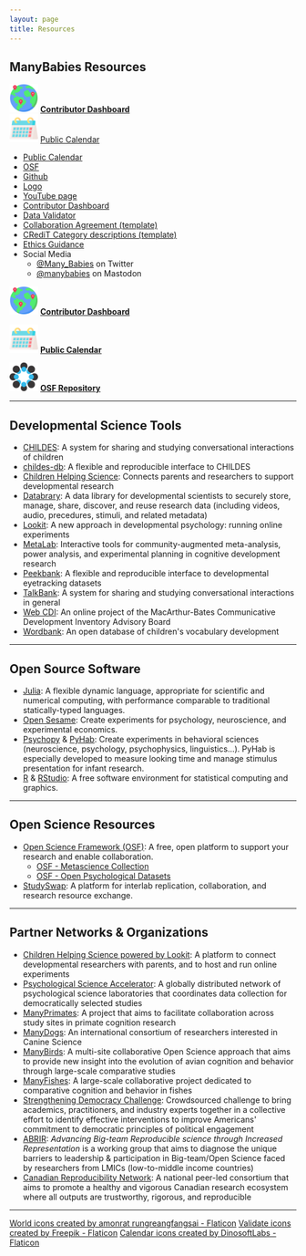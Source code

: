 ```yaml
---
layout: page
title: Resources
---
```



## ManyBabies Resources

<section>
  <div class="container">
    <div class="row"  align="center">
      <div class="col-sm-5 col-xs-6" align="left">
        <img src="/assets/img/pin.png" alt="globe with pins" width="50" height="50"> <a href="https://manybabies.shinyapps.io/shiny_mb_map/"><b>Contributor Dashboard</b></a>
      </div>
      <div class="col-sm-5 col-xs-6" align="left">
        <img src="/assets/img/calendar.png" alt="calendar" width="50" height="50"> <a href="{{site.baseurl}}/calendar/">Public Calendar</a>
      </div>
    </div>
  </div>
</section>




* [Public Calendar]({{site.baseurl}}/calendar/)
* [OSF](https://osf.io/rpw6d/)
* [Github](https://github.com/manybabies)
* [Logo]({{site.baseurl}}/assets/img/avatar-icon-2022.png)
* [YouTube page](https://www.youtube.com/@manybabies)
* [Contributor Dashboard](https://manybabies.shinyapps.io/shiny_mb_map/) 
* [Data Validator](https://manybabies.shinyapps.io/validator/)
* [Collaboration Agreement (template)](https://drive.google.com/file/d/1iEF93crL8iEMAo0HVnEYHZDcwO7ZtxxJ/view?usp=share_link)
* [CRediT Category descriptions (template)](https://drive.google.com/file/d/1aoFctk4pDujOg8UV7LLuWA3o42uO718Z/view?usp=share_link)
* [Ethics Guidance](https://drive.google.com/file/d/1QSaPAgf5Y0jmli6BC0fGMS_PMniAvyd-/view?usp=share_link)
* Social Media
  * [@Many_Babies](https://twitter.com/Many_Babies) on Twitter
  * [@manybabies](https://nerdculture.de/@manybabies) on Mastodon


<img src="/assets/img/pin.png" alt="globe with pins" width="50" height="50"> [**Contributor Dashboard**](https://manybabies.shinyapps.io/shiny_mb_map/) <br>

<img src="/assets/img/calendar.png" alt="desk calendar" width="50" height="50"> [**Public Calendar**]({{site.baseurl}}/calendar/) <br>

<img src="/assets/img/OSF.png" alt="OSF logo" width="50" height="50"> [**OSF Repository**](https://osf.io/rpw6d/) <br>



***

## Developmental Science Tools
* [CHILDES](https://childes.talkbank.org/): A system for sharing and studying conversational interactions of children
* [childes-db](https://langcog.github.io/childes-db-website/): A flexible and reproducible interface to CHILDES
* [Children Helping Science](https://childrenhelpingscience.com/): Connects parents and researchers to support developmental research
* [Databrary](https://nyu.databrary.org/): A data library for developmental scientists to securely store, manage, share, discover, and reuse research data (including videos, audio, precedures, stimuli, and related metadata)
* [Lookit](https://lookit.mit.edu/): A new approach in developmental psychology: running online experiments
* [MetaLab](http://metalab.stanford.edu): Interactive tools for community-augmented meta-analysis, power analysis, and experimental planning in cognitive development research
* [Peekbank](https://peekbank.stanford.edu/): A flexible and reproducible interface to developmental eyetracking datasets
* [TalkBank](https://talkbank.org/): A system for sharing and studying conversational interactions in general
* [Web CDI](https://webcdi.stanford.edu/): An online project of the MacArthur-Bates Communicative Development Inventory Advisory Board
* [Wordbank](http://wordbank.stanford.edu/): An open database of children's vocabulary development


***

## Open Source Software
* [Julia](http://julialang.org/): A flexible dynamic language, appropriate for scientific and numerical computing, with performance comparable to traditional statically-typed languages.
* [Open Sesame](https://osdoc.cogsci.nl/): Create experiments for psychology, neuroscience, and experimental economics.
* [Psychopy](https://www.psychopy.org/) & [PyHab](https://github.com/jfkominsky/PyHab/): Create experiments in behavioral sciences (neuroscience, psychology, psychophysics, linguistics...). PyHab is especially developed to measure looking time and manage stimulus presentation for infant research.
* [R](https://www.r-project.org/) & [RStudio](https://rstudio.com/): A free software environment for statistical computing and graphics.

***

## Open Science Resources
* [Open Science Framework (OSF)](https://osf.io/): A free, open platform to support your research and enable collaboration.
  * [OSF - Metascience Collection](https://osf.io/collections/metascience/discover)
  * [OSF - Open Psychological Datasets](https://osf.io/th8ew/)
* [StudySwap](https://osf.io/meetings/StudySwap/): A platform for interlab replication, collaboration, and research resource exchange.


***

## Partner Networks & Organizations
* [Children Helping Science powered by Lookit](https://lookit.mit.edu/): A platform to connect developmental researchers with parents, and to host and run online experiments
* [Psychological Science Accelerator](https://psysciacc.org/): A globally distributed network of psychological science laboratories that coordinates data collection for democratically selected studies
* [ManyPrimates](https://manyprimates.github.io/): A project that aims to facilitate collaboration across study sites in primate cognition research
* [ManyDogs](https://manydogsproject.github.io/): An international consortium of researchers interested in Canine Science
* [ManyBirds](http://themanybirds.com/): A multi-site collaborative Open Science approach that aims to provide new insight into the evolution of avian cognition and behavior through large-scale comparative studies
* [ManyFishes](https://twitter.com/TheManyFishes): A large-scale collaborative project dedicated to comparative cognition and behavior in fishes
* [Strengthening Democracy Challenge](https://www.strengtheningdemocracychallenge.org/): Crowdsourced challenge to bring academics, practitioners, and industry experts together in a collective effort to identify effective interventions to improve Americans' commitment to democratic principles of political engagement
* [ABRIR](https://abrirpsy.org/): *Advancing Big-team Reproducible science through Increased Representation* is a working group that aims to diagnose the unique barriers to leadership & participation in Big-team/Open Science faced by researchers from LMICs (low-to-middle income countries)
* [Canadian Reproducibility Network](https://carn-recar.ca/): A national peer-led consortium that aims to promote a healthy and vigorous Canadian research ecosystem where all outputs are trustworthy, rigorous, and reproducible



***
<a href="https://www.flaticon.com/free-icons/world" title="world icons">World icons created by amonrat rungreangfangsai - Flaticon</a>
<a href="https://www.flaticon.com/free-icons/validate" title="validate icons">Validate icons created by Freepik - Flaticon</a>
<a href="https://www.flaticon.com/free-icons/calendar" title="calendar icons">Calendar icons created by DinosoftLabs - Flaticon</a>